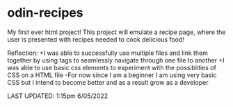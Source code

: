 # odin-recipes
My first ever html project! This project will emulate a recipe page, where the user is presented with recipes needed to cook delicious food!

Reflection:
+I was able to successfully use multiple files and link them together by using <a> tags to seamlessly navigate through one file to another 
+I was able to use basic css elements to experiment with the possiblities of CSS on a HTML file
-For now since I am a beginner I am using very basic CSS but I intend to become better and as a result grow as a developer 
  
LAST UPDATED: 1:15pm 6/05/2022
